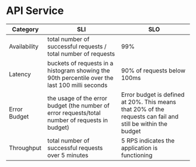 # API Service

| Category     | SLI                                                                                            | SLO                                                                                                          |
|--------------|------------------------------------------------------------------------------------------------|--------------------------------------------------------------------------------------------------------------|
| Availability | total number of successful requests / total number of requests                                 | 99%                                                                                                          |
| Latency      | buckets of requests in a histogram showing the 90th percentile over the last 100 milli seconds | 90% of requests below 100ms                                                                                  |
| Error Budget | the usage of the error budget (the number of error requests/total number of requests in budget)                               | Error budget is defined at 20%. This means that 20% of the requests can fail and still be within the budget  |
| Throughput   | total number of successful requests over 5 minutes                                             | 5 RPS indicates the application is functioning                                                               |

